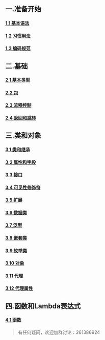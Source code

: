 
## 一.准备开始
#### [1.1 基本语法](chapter1/Kotlin1-1-基本语法.md)

#### [1.2 习惯用法](http://www.jianshu.com/p/0be61eb7833d)

#### [1.3 编码规范](http://www.jianshu.com/p/8350ed0e857f)

## 二.基础
#### [2.1 基本类型](http://www.jianshu.com/p/7cab1752657d)

#### [2.2 包](http://www.jianshu.com/p/05d90b540853)

#### [2.3 流程控制](http://www.jianshu.com/p/3e5e4541c2d6)

#### [2.4 返回和跳转](http://www.jianshu.com/p/6221fd222929)

## 三.类和对象

#### [3.1 类和继承](http://www.jianshu.com/p/a0614fe9b39d)

#### [3.2 属性和字段](http://www.jianshu.com/p/78ae79059b9b)

#### [3.3 接口](http://www.jianshu.com/p/cd157ce689bb)

#### [3.4 可见性修饰符](http://www.jianshu.com/p/cb5091fb078d)

#### [3.5 扩展](http://www.jianshu.com/p/28b5ae51cba9)

#### [3.6 数据类](http://www.jianshu.com/p/496def021d1b)

#### [3.7 泛型](http://www.jianshu.com/p/d49df8528597)

#### [3.8 嵌套类](http://www.jianshu.com/p/a3e0302c6ba3)

#### [3.9 枚举类](http://www.jianshu.com/p/d7c784185750)

#### [3.10 对象](http://www.jianshu.com/p/462012cdb3cb)

#### [3.11 代理](http://www.jianshu.com/p/54fc0965986e)

#### [3.12 代理属性](http://www.jianshu.com/p/1ad8cfd070bf)

## 四.函数和Lambda表达式

#### [4.1 函数](http://www.jianshu.com/p/86088b408f94)

> 有任何疑问，欢迎加群讨论：261386924




